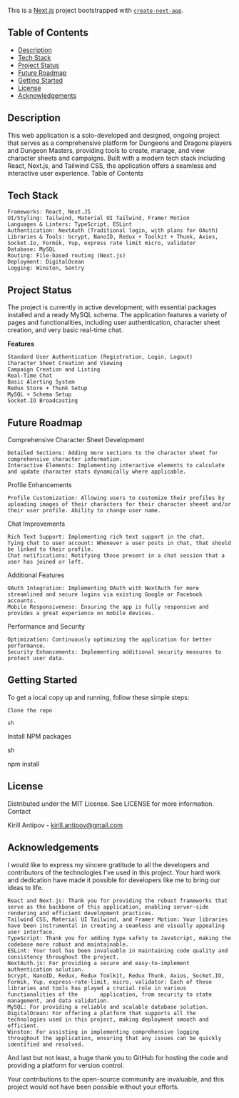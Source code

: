 This is a [Next.js](https://nextjs.org/) project bootstrapped with [`create-next-app`](https://github.com/vercel/next.js/tree/canary/packages/create-next-app).

## Table of Contents
- [Description](#description)
- [Tech Stack](#tech-stack)
- [Project Status](#project-status)
- [Future Roadmap](#future-roadmap)
- [Getting Started](#getting-started)
- [License](#license)
- [Acknowledgements](#acknowledgements)


## <a id="description"></a>Description

This web application is a solo-developed and designed, ongoing project that serves as a comprehensive platform for Dungeons and Dragons players and Dungeon Masters, providing tools to create, manage, and view character sheets and campaigns. Built with a modern tech stack including React, Next.js, and Tailwind CSS, the application offers a seamless and interactive user experience.
Table of Contents



## <a id="tech-stack"></a>Tech Stack

    Frameworks: React, Next.JS
    UI/Styling: Tailwind, Material UI Tailwind, Framer Motion
    Languages & Linters: TypeScript, ESLint
    Authentication: NextAuth (Traditional login, with plans for OAuth)
    Libraries & Tools: bcrypt, NanoID, Redux + Toolkit + Thunk, Axios, Socket.Io, Formik, Yup, express rate limit micro, validator
    Database: MySQL
    Routing: File-based routing (Next.js)
    Deployment: DigitalOcean
    Logging: Winston, Sentry

## <a id="project-status"></a>Project Status

The project is currently in active development, with essential packages installed and a ready MySQL schema. The application features a variety of pages and functionalities, including user authentication, character sheet creation, and very basic real-time chat.

**Features**

    Standard User Authentication (Registration, Login, Logout)
    Character Sheet Creation and Viewing
    Campaign Creation and Listing
    Real-Time Chat
    Basic Alerting System
    Redux Store + Thunk Setup
    MySQL + Schema Setup
    Socket.IO Broadcasting

## <a id="future-roadmap"></a>Future Roadmap

Comprehensive Character Sheet Development

    Detailed Sections: Adding more sections to the character sheet for comprehensive character information.
    Interactive Elements: Implementing interactive elements to calculate and update character stats dynamically where applicable.

Profile Enhancements

    Profile Customization: Allowing users to customize their profiles by uploading images of their characters for their character sheeet and/or their user profile. Ability to change user name.

Chat Improvements

    Rich Text Support: Implementing rich text support in the chat.
    Tying chat to user account: Whenever a user posts in chat, that should be linked to their profile.
    Chat notifications: Notifying those present in a chat session that a user has joined or left.

Additional Features

    OAuth Integration: Implementing OAuth with NextAuth for more streamlined and secure logins via existing Google or Facebook accounts.
    Mobile Responsiveness: Ensuring the app is fully responsive and provides a great experience on mobile devices.

Performance and Security

    Optimization: Continuously optimizing the application for better performance.
    Security Enhancements: Implementing additional security measures to protect user data.


## <a id="getting-started"></a>Getting Started

To get a local copy up and running, follow these simple steps:

    Clone the repo

    sh



Install NPM packages

sh

npm install



## <a name="license"></a>License

Distributed under the MIT License. See LICENSE for more information.
Contact

Kirill Antipov - kirill.antipov@gmail.com





## <a id="acknowledgements"></a>Acknowledgements

I would like to express my sincere gratitude to all the developers and contributors of the technologies I've used in this project. Your hard work and dedication have made it possible for developers like me to bring our ideas to life.

    React and Next.js: Thank you for providing the robust frameworks that serve as the backbone of this application, enabling server-side rendering and efficient development practices.
    Tailwind CSS, Material UI Tailwind, and Framer Motion: Your libraries have been instrumental in creating a seamless and visually appealing user interface.
    TypeScript: Thank you for adding type safety to JavaScript, making the codebase more robust and maintainable.
    ESLint: Your tool has been invaluable in maintaining code quality and consistency throughout the project.
    NextAuth.js: For providing a secure and easy-to-implement authentication solution.
    bcrypt, NanoID, Redux, Redux Toolkit, Redux Thunk, Axios, Socket.IO, Formik, Yup, express-rate-limit, micro, validator: Each of these libraries and tools has played a crucial role in various functionalities of the       application, from security to state management, and data validation.
    MySQL: For providing a reliable and scalable database solution.
    DigitalOcean: For offering a platform that supports all the technologies used in this project, making deployment smooth and efficient.
    Winston: For assisting in implementing comprehensive logging throughout the application, ensuring that any issues can be quickly identified and resolved.

And last but not least, a huge thank you to GitHub for hosting the code and providing a platform for version control.

Your contributions to the open-source community are invaluable, and this project would not have been possible without your efforts.
